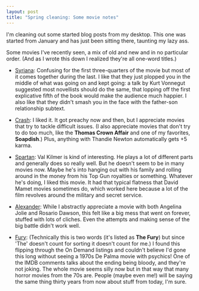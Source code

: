 ```yaml
---
layout: post
title: "Spring cleaning: Some movie notes"
---
```




<p>I'm cleaning out some started blog posts from my desktop. This one was started from January and has just been sitting there, taunting my lazy ass.</p>

<p>Some movies I've recently seen, a mix of old and new and in no
particular order. (And as I wrote this down I realized they're all
one-word titles.)</p>

<p><ul>

<p>  <li><a href="http://imdb.com/title/tt0365737/">Syriana</a>:
Confusing for the first three-quarters of the movie but most of it
comes together during the last. I like that they just plopped you in
the middle of what was going on and kept going: a talk by Kurt
Vonnegut suggested most novellists should do the same, that lopping
off the first explicative fifth of the book would make the audience
much happier. I also like that they didn't smash you in the face with
the father-son relationship subtext.</li>

<p>  <li><a href="http://imdb.com/title/tt0375679/">Crash</a>:  I liked it. It got preachy now and then, but I appreciate movies that try to tackle difficult issues. (I also appreciate movies that don't try to do too much, like the <b>Thomas Crown Affair</b> and one of my favorites, <b>Soapdish</b>.) Plus, anything with Thandie Newton automatically gets +5 karma.</li>

<p>  <li><a href="http://imdb.com/title/tt0360009/">Spartan</a>: Val Kilmer is kind of interesting. He plays a lot of different parts and generally does so really well. But he doesn't seem to be in many movies now. Maybe he's into hanging out with his family and rolling around in the money from his Top Gun royalties or something. Whatever he's doing, I liked this movie. It had that typical flatness that David Mamet movies sometimes do, which worked here because a lot of the film revolves around the military and secret service. </li>

<p>  <li><a href="http://imdb.com/title/tt0346491/">Alexander</a>: While
I abstractly appreciate a movie with both Angelina Jolie and Rosario
Dawson, this felt like a big mess that went on forever, stuffed with
lots of cliches. Even the attempts and making sense of the big battle
didn't work well.</li>

<p>  <li><a href="http://imdb.com/title/tt0077588/">Fury</a>:
(Technically this is two words (it's listed as <b>The Fury</b>) but
since 'The' doesn't count for sorting it doesn't count for me.) I
found this flipping through the On Demand listings and couldn't
believe I'd gone this long without seeing a 1970s De Palma movie with
psychics! One of the IMDB comments talks about the ending being bloody, and they're not joking. The whole movie seems silly now but in that way that many horror movies from the 70s are. People (maybe even me!) will be saying the same thing thirty years from now about stuff from today, I'm sure.
</li>
</ul>



